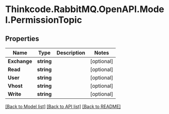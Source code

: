 # Thinkcode.RabbitMQ.OpenAPI.Model.PermissionTopic
## Properties

Name | Type | Description | Notes
------------ | ------------- | ------------- | -------------
**Exchange** | **string** |  | [optional] 
**Read** | **string** |  | [optional] 
**User** | **string** |  | [optional] 
**Vhost** | **string** |  | [optional] 
**Write** | **string** |  | [optional] 

[[Back to Model list]](../README.md#documentation-for-models) [[Back to API list]](../README.md#documentation-for-api-endpoints) [[Back to README]](../README.md)


